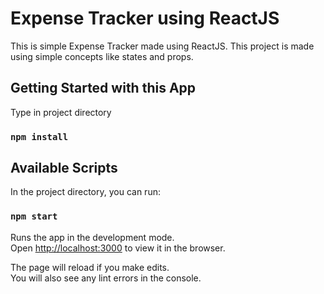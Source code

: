 # Expense Tracker using ReactJS

This is simple Expense Tracker made using ReactJS. This project is made using simple concepts like states and props.


## Getting Started with this App
 Type in project directory
### `npm install`

## Available Scripts

In the project directory, you can run:

### `npm start`

Runs the app in the development mode.\
Open [http://localhost:3000](http://localhost:3000) to view it in the browser.

The page will reload if you make edits.\
You will also see any lint errors in the console.


